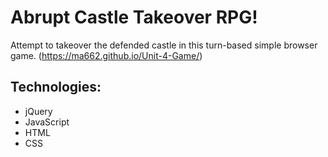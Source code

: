 # Abrupt Castle Takeover RPG!
Attempt to takeover the defended castle in this turn-based simple browser game. (https://ma662.github.io/Unit-4-Game/)

## Technologies:
- jQuery
- JavaScript 
- HTML
- CSS
